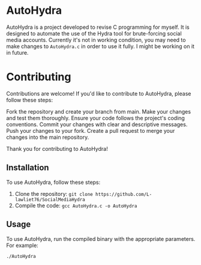 
# AutoHydra

AutoHydra is a project developed to revise C programming for myself. It is designed to automate the use of the Hydra tool for brute-forcing social media accounts.
Currently it's not in working condition, you may need to make changes to `AutoHydra.c` in order to use it fully.
I might be working on it in future.

# Contributing

Contributions are welcome! If you'd like to contribute to AutoHydra, please follow these steps:

 Fork the repository and create your branch from main.
    Make your changes and test them thoroughly.
    Ensure your code follows the project's coding conventions.
    Commit your changes with clear and descriptive messages.
    Push your changes to your fork.
    Create a pull request to merge your changes into the main repository.

Thank you for contributing to AutoHydra!


## Installation

To use AutoHydra, follow these steps:

1. Clone the repository: `git clone https://github.com/L-lawliet76/SocialMediaHydra`
2. Compile the code: `gcc AutoHydra.c -o AutoHydra`

## Usage

To use AutoHydra, run the compiled binary with the appropriate parameters. For example:

```bash
./AutoHydra
